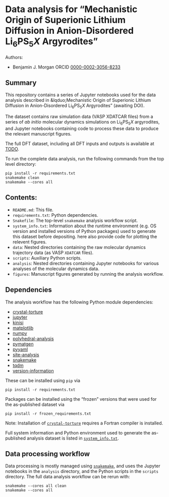 # Data analysis for &ldquo;Mechanistic Origin of Superionic Lithium Diffusion in Anion-Disordered Li<sub>6</sub>PS<sub>5</sub><i>X</i> Argyrodites&rdquo;

Authors:
- Benjamin J. Morgan ORCID [0000-0002-3056-8233](https://orcid.org/0000-0002-3056-8233)

## Summary

This repository contains a series of Jupyter notebooks used for the data analysis described in &lqduo;Mechanistic Origin of Superionic Lithium Diffusion in Anion-Disordered Li<sub>6</sub>PS<sub>5</sub><i>X</i> Argyrodites&rdquo; (awaiting DOI).

The dataset contains raw simulation data (VASP XDATCAR files) from a series of <i>ab initio</i> molecular dynamics simulations on Li<sub>6</sub>PS<sub>5</sub><i>X</i> argyrodites, and Jupyter notebooks containing code to process these data to produce the relevant manuscript figures.

The full DFT dataset, including all DFT inputs and outputs is available at [TODO]().

To run the complete data analysis, run the following commands from the top level directory:
```
pip install -r requirements.txt
snakemake clean
snakemake --cores all
```

## Contents:
- `README.md`: This file.
- `requirements.txt`: Python dependencies.
- `Snakefile`: The top-level `snakemake` analysis workflow script.
- `system_info.txt`: Information about the runtime environment (e.g. OS version and installed versions of Python packages) used to generate this dataset before depositing.
 here also provide code for plotting the relevent figures.
- `data`: Nested directories containing the raw molecular dynamics trajectory data (as VASP `XDATCAR` files).
- `scripts`: Auxiliary Python scripts.
- `analysis`: Nested directories containing Jupyter notebooks for various analyses of the molecular dynamics data.
- `figures`: Manuscript figures generated by running the analysis workflow.

## Dependencies
The analysis workflow has the following Python module dependencies:
- [crystal-torture](https://pypi.org/project/crystal-torture/)
- [jupyter](https://pypi.org/project/jupyter/)
- [kinisi](https://pypi.org/project/kinisi/)
- [matplotlib](https://pypi.org/project/matplotlib/)
- [numpy](https://pypi.org/project/numpy/)
- [polyhedral-analysis](https://pypi.org/project/polyhedral-analysis/)
- [pymatgen](https://pypi.org/project/pymatgen/)
- [pyyaml](https://pypi.org/project/PyYAML/)
- [site-analysis](https://pypi.org/project/site-analysis/)
- [snakemake](https://pypi.org/project/snakemake/)
- [tqdm](https://pypi.org/project/tqdm/)
- [version-information](https://pypi.org/project/version_information/)

These can be installed using `pip` via
```
pip install -r requirements.txt
```

Packages can be installed using the &ldquo;frozen&rdquo; versions that were used for the as-published dataset via
```
pip install -r frozen_requirements.txt
```

Note: Installation of [`crystal-torture`](https://crystal-torture.readthedocs.io) requires a Fortran compiler is installed.

Full system information and Python environment used to generate the as-published analysis dataset is listed in [`system_info.txt`](system_info.txt).

## Data processing workflow

Data processing is mostly managed using [`snakemake`](https://snakemake.readthedocs.io), and uses the Jupyter notebooks in the `analysis` directory, and the Python scripts in the `scripts` directory. The full data analysis workflow can be rerun with:
```
snakemake --cores all clean
snakemake --cores all
```

